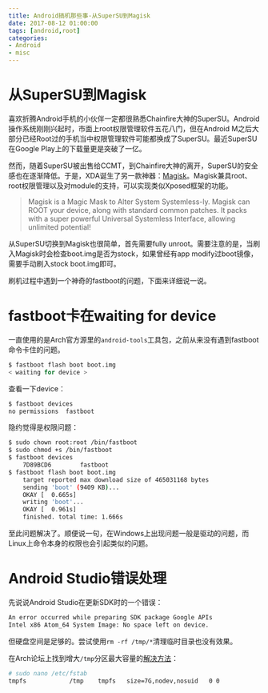 ```yaml
---
title: Android搞机那些事-从SuperSU到Magisk
date: 2017-08-12 01:00:00
tags: [android,root]
categories:
- Android
- misc
---
```


# 从SuperSU到Magisk
喜欢折腾Android手机的小伙伴一定都很熟悉Chainfire大神的SuperSU。Android操作系统刚刚兴起时，市面上root权限管理软件五花八门，但在Android M之后大部分已经Root过的手机当中权限管理软件可能都换成了SuperSU。最近SuperSU在Google Play上的下载量更是突破了一亿。

然而，随着SuperSU被出售给CCMT，到Chainfire大神的离开，SuperSU的安全感也在逐渐降低。于是，XDA诞生了另一款神器：[Magisk](https://forum.xda-developers.com/apps/magisk)。Magisk兼具root、root权限管理以及对module的支持，可以实现类似Xposed框架的功能。

<!-- more -->

> Magisk is a Magic Mask to Alter System Systemless-ly.
> Magisk can ROOT your device, along with standard common patches.
> It packs with a super powerful Universal Systemless Interface, allowing unlimited potential!

从SuperSU切换到Magisk也很简单，首先需要fully unroot。需要注意的是，当刷入Magisk时会检查boot.img是否为stock，如果曾经有app modify过boot镜像，需要手动刷入stock boot.img即可。

刷机过程中遇到一个神奇的fastboot的问题，下面来详细说一说。

# fastboot卡在waiting for device
一直使用的是Arch官方源里的`android-tools`工具包，之前从来没有遇到fastboot命令卡住的问题。
```bash
$ fastboot flash boot boot.img
< waiting for device >
```
查看一下device：
```bash
$ fastboot devices
no permissions  fastboot
```
隐约觉得是权限问题：
```bash
$ sudo chown root:root /bin/fastboot
$ sudo chmod +s /bin/fastboot
$ fastboot devices
    7D89BCD6        fastboot
$ fastboot flash boot boot.img
    target reported max download size of 465031168 bytes
    sending 'boot' (9409 KB)...
    OKAY [  0.665s]
    writing 'boot'...
    OKAY [  0.961s]
    finished. total time: 1.666s
```
至此问题解决了。顺便说一句，在Windows上出现问题一般是驱动的问题，而Linux上命令本身的权限也会引起类似的问题。

# Android Studio错误处理
先说说Android Studio在更新SDK时的一个错误：
```bash
An error occurred while preparing SDK package Google APIs
Intel x86 Atom_64 System Image: No space left on device.
```
但硬盘空间是足够的。尝试使用`rm -rf /tmp/*`清理临时目录也没有效果。

在Arch论坛上找到增大`/tmp`分区最大容量的[解决方法](https://bbs.archlinux.org/viewtopic.php?id=225680)：
```bash
# sudo nano /etc/fstab
tmpfs            /tmp    tmpfs   size=7G,nodev,nosuid   0 0
```

